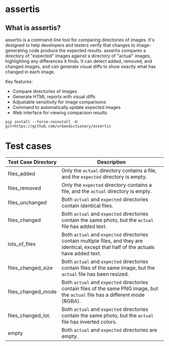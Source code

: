# assertis

## What is assertis?

assertis is a command-line tool for comparing directories of images. It's designed to help developers and testers verify that changes to image-generating code produce the expected results. assertis compares a directory of "expected" images against a directory of "actual" images, highlighting any differences it finds. It can detect added, removed, and changed images, and can generate visual diffs to show exactly what has changed in each image.

Key features:
- Compare directories of images
- Generate HTML reports with visual diffs
- Adjustable sensitivity for image comparisons
- Command to automatically update expected images
- Web interface for viewing comparison results

`pip install --force-reinstall -U git+https://github.com/urbandictionary/assertis`

# Test cases

| Test Case Directory            | Description                                                                                   |
|--------------------------------|-----------------------------------------------------------------------------------------------|
| files_added                    | Only the `actual` directory contains a file, and the `expected` directory is empty.           |
| files_removed                  | Only the `expected` directory contains a file, and the `actual` directory is empty.           |
| files_unchanged                | Both `actual` and `expected` directories contain identical files.                             |
| files_changed                  | Both `actual` and `expected` directories contain the same photo, but the `actual` file has added text. |
| lots_of_files                  | Both `actual` and `expected` directories contain multiple files, and they are identical, except that half of the actuals have added text. |
| files_changed_size             | Both `actual` and `expected` directories contain files of the same image, but the `actual` file has been resized. |
| files_changed_mode             | Both `actual` and `expected` directories contain files of the same PNG image, but the `actual` file has a different mode (RGBA). |
| files_changed_lot.             | Both `actual` and `expected` directories contain the same photo, but the `actual` file has inverted colors. |
| empty                          | Both `actual` and `expected` directories are empty.                                           |
